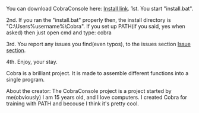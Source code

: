 You can download CobraConsole here: [Install link](https://github.com/kres0345/CobraConsole/blob/master/install.bat).
1st. You start "install.bat".

2nd. If you ran the "install.bat" properly then, the install directory is "C:\Users\%username%\Cobra". If you set up PATH(if you said, yes when asked) then just open cmd and type: cobra

3rd. You report any issues you find(even typos), to the issues section [Issue section](https://github.com/kres0345/CobraConsole/issues).

4th. Enjoy, your stay.


Cobra is a brilliant project. It is made to assemble different functions into a single program.

About the creator: The CobraConsole project is a project started by me(obviously) I am 15 years old, and I love computers. 
I created Cobra for training with PATH and becouse I think it's pretty cool.
